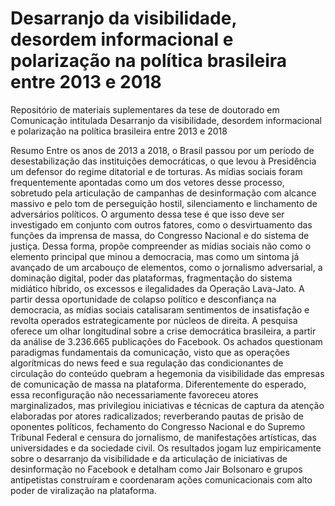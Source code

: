 # Desarranjo da visibilidade, desordem informacional e polarização na política brasileira entre 2013 e 2018
Repositório de materiais suplementares da tese de doutorado em Comunicação intitulada Desarranjo da visibilidade, desordem informacional e polarização na política brasileira entre 2013 e 2018

Resumo
Entre os anos de 2013 a 2018, o Brasil passou por um período de desestabilização das instituições democráticas, o que levou à Presidência um defensor do regime ditatorial e de torturas. As mídias sociais foram frequentemente apontadas como um dos vetores desse processo, sobretudo pela articulação de campanhas de desinformação com alcance massivo e pelo tom de perseguição hostil, silenciamento e linchamento de adversários políticos. O argumento dessa tese é que isso deve ser investigado em conjunto com outros fatores, como o desvirtuamento das funções da imprensa de massa, do Congresso Nacional e do sistema de justiça. Dessa forma, propõe compreender as mídias sociais não como o elemento principal que minou a democracia, mas como um sintoma já avançado de um arcabouço de elementos, como o jornalismo adversarial, a dominação digital, poder das plataformas, fragmentação do sistema midiático híbrido, os excessos e ilegalidades da Operação Lava-Jato. A partir dessa oportunidade de colapso político e desconfiança na democracia, as mídias sociais catalisaram sentimentos de insatisfação e revolta operados estrategicamente por núcleos de direita. A pesquisa oferece um olhar longitudinal sobre a crise democrática brasileira, a partir da análise de 3.236.665 publicações do Facebook. Os achados questionam paradigmas fundamentais da comunicação, visto que as operações algorítmicas do news feed e sua regulação das condicionantes de circulação do conteúdo quebram a hegemonia da visibilidade das empresas de comunicação de massa na plataforma. Diferentemente do esperado, essa reconfiguração não necessariamente favoreceu atores marginalizados, mas privilegiou iniciativas e técnicas de captura da atenção elaboradas por atores radicalizados; reverberando pautas de prisão de oponentes políticos, fechamento do Congresso Nacional e do Supremo Tribunal Federal e censura do jornalismo, de manifestações artísticas, das universidades e da sociedade civil. Os resultados jogam luz empiricamente sobre o desarranjo da visibilidade e da articulação de iniciativas de desinformação no Facebook e detalham como Jair Bolsonaro e grupos antipetistas construíram e coordenaram ações comunicacionais com alto poder de viralização na plataforma.

